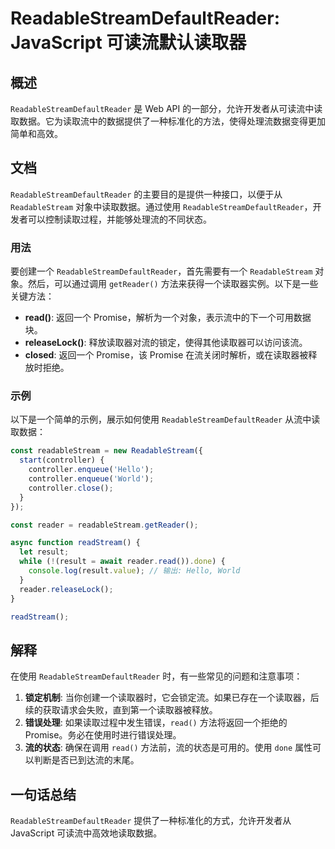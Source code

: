 <!--
Meta Description: # ReadableStreamDefaultReader: JavaScript 可读流默认读取器 ## 概述 `ReadableStreamDefaultReader` 是 Web API 的一部分，允许开发者从可读流中读取数据。它为读取流中的数据提供了一种标准化的方法，使得处理流数据变得更加简...
Meta Keywords: readablestreamdefaultreader, readablestream, read, promise, controller
-->

# ReadableStreamDefaultReader: JavaScript 可读流默认读取器

## 概述
`ReadableStreamDefaultReader` 是 Web API 的一部分，允许开发者从可读流中读取数据。它为读取流中的数据提供了一种标准化的方法，使得处理流数据变得更加简单和高效。

## 文档
`ReadableStreamDefaultReader` 的主要目的是提供一种接口，以便于从 `ReadableStream` 对象中读取数据。通过使用 `ReadableStreamDefaultReader`，开发者可以控制读取过程，并能够处理流的不同状态。

### 用法
要创建一个 `ReadableStreamDefaultReader`，首先需要有一个 `ReadableStream` 对象。然后，可以通过调用 `getReader()` 方法来获得一个读取器实例。以下是一些关键方法：

- **read()**: 返回一个 Promise，解析为一个对象，表示流中的下一个可用数据块。
- **releaseLock()**: 释放读取器对流的锁定，使得其他读取器可以访问该流。
- **closed**: 返回一个 Promise，该 Promise 在流关闭时解析，或在读取器被释放时拒绝。

### 示例
以下是一个简单的示例，展示如何使用 `ReadableStreamDefaultReader` 从流中读取数据：

```javascript
const readableStream = new ReadableStream({
  start(controller) {
    controller.enqueue('Hello');
    controller.enqueue('World');
    controller.close();
  }
});

const reader = readableStream.getReader();

async function readStream() {
  let result;
  while (!(result = await reader.read()).done) {
    console.log(result.value); // 输出: Hello, World
  }
  reader.releaseLock();
}

readStream();
```

## 解释
在使用 `ReadableStreamDefaultReader` 时，有一些常见的问题和注意事项：

1. **锁定机制**: 当你创建一个读取器时，它会锁定流。如果已存在一个读取器，后续的获取请求会失败，直到第一个读取器被释放。
2. **错误处理**: 如果读取过程中发生错误，`read()` 方法将返回一个拒绝的 Promise。务必在使用时进行错误处理。
3. **流的状态**: 确保在调用 `read()` 方法前，流的状态是可用的。使用 `done` 属性可以判断是否已到达流的末尾。

## 一句话总结
`ReadableStreamDefaultReader` 提供了一种标准化的方式，允许开发者从 JavaScript 可读流中高效地读取数据。